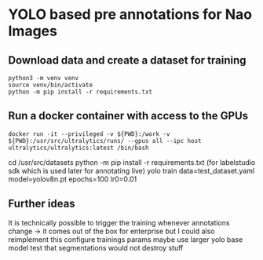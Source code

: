 # YOLO based pre annotations for Nao Images

## Download data and create a dataset for training
```
python3 -m venv venv
source venv/bin/activate
python -m pip install -r requirements.txt
```

## Run a docker container with access to the GPUs
```
docker run -it --privileged -v ${PWD}:/work -v ${PWD}:/usr/src/ultralytics/runs/ --gpus all --ipc host ultralytics/ultralytics:latest /bin/bash
```

cd /usr/src/datasets
python -m pip install -r requirements.txt (for labelstudio sdk which is used later for annotating live)
yolo train data=test_dataset.yaml model=yolov8n.pt epochs=100 lr0=0.01



## Further ideas
It is technically possible to trigger the training whenever annotations change -> it comes out of the box for enterprise but I could also reimplement this
configure trainings params
maybe use larger yolo base model
test that segmentations would not destroy stuff